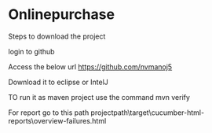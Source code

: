 # Onlinepurchase

Steps to download the project

login to github

Access the below url
https://github.com/nvmanoj5

Download it to eclipse or IntelJ

TO run it as maven project use the command mvn verify

For report go to this path
projectpath\target\cucumber-html-reports\overview-failures.html
